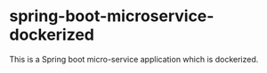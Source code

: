 # spring-boot-microservice-dockerized
This is a Spring boot micro-service application which is dockerized.
